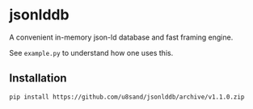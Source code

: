 # jsonlddb
A convenient in-memory json-ld database and fast framing engine.

See `example.py` to understand how one uses this.

## Installation
```bash
pip install https://github.com/u8sand/jsonlddb/archive/v1.1.0.zip
```
